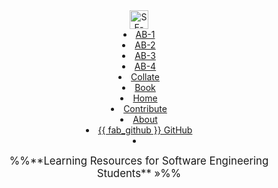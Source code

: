 <header>
<navbar placement="top" type="light">
<a slot="brand" href="https://se-edu.github.io" title="More SE-EDU Resources" class="navbar-brand"><img src="https://se-edu.github.io/images/SeEduLogo.png" alt="SE-EDU" width="30"></a>
  <li><a href="https://se-edu.github.io/addressbook-level1/" class="nav-link"><md>AB-1</md></a></li>
  <li><a href="https://se-edu.github.io/addressbook-level2/" class="nav-link"><md>AB-2</md></a></li>
  <li><a href="https://se-edu.github.io/addressbook-level3/" class="nav-link"><md>AB-3</md></a></li>
  <li><a href="https://se-edu.github.io/addressbook-level4/" class="nav-link"><md>AB-4</md></a></li>
  <li><a href="https://se-edu.github.io/collate/" class="nav-link"><md>Collate</md></a></li>
  <li><a href="https://se-edu.github.io/se-book/" class="nav-link"><md>Book</md></a></li>
  <dropdown text="Resources" class="nav-link">
    <li><a href="{{baseUrl}}/index.html" class="dropdown-item"><md>Home</md></a></li>
    <li><a href="{{baseUrl}}/contributing.html" class="dropdown-item"><md>Contribute</md></a></li>
    <li><a href="{{baseUrl}}/about.html" class="dropdown-item"><md>About</md></a></li>
    <li><a href="https://github.com/se-edu/learningresources" class="dropdown-item"><md>{{ fab_github }} GitHub</md></a></li>
  </dropdown>
  <li slot="right" class="nav-link">
    <form class="navbar-form">
      <searchbar :data="searchData" placeholder="Search Learning Resources" :on-hit="searchCallback" menu-align-right ></searchbar>
    </form>
  </li>
</navbar>

<p class="lead"><big><md>%%**Learning Resources for Software Engineering Students** »%%</md></big></p>
</header>